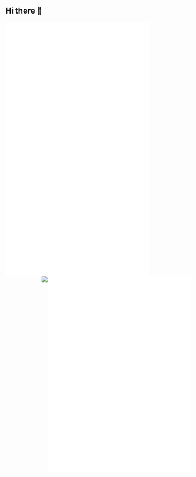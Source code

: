 ## Hi there 👋

[<img align="left" width="390" src="https://github.com/04AR/04AR/blob/main/general.svg">](#)
[<img align="right" width="390" src="https://github.com/04AR/04AR/blob/main/media.svg">](#)

[<img align="right" src="https://preview.redd.it/how-it-look-coding-all-day-v0-fh2659kyb4hc1.jpg?width=320&crop=smart&auto=webp&s=61a3975b3b2acdcc3d2e784f567676031273a124">](#)
